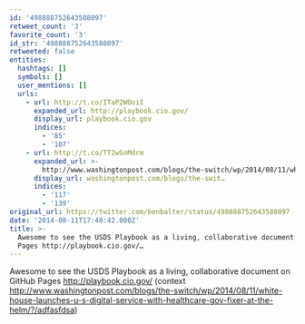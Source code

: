 ```yaml
---
id: '498888752643588097'
retweet_count: '3'
favorite_count: '3'
id_str: '498888752643588097'
retweeted: false
entities:
  hashtags: []
  symbols: []
  user_mentions: []
  urls:
    - url: http://t.co/ITaP2WOoiI
      expanded_url: http://playbook.cio.gov/
      display_url: playbook.cio.gov
      indices:
        - '85'
        - '107'
    - url: http://t.co/TT2wSnMdrm
      expanded_url: >-
        http://www.washingtonpost.com/blogs/the-switch/wp/2014/08/11/white-house-launches-u-s-digital-service-with-healthcare-gov-fixer-at-the-helm/?/adfasfdsa
      display_url: washingtonpost.com/blogs/the-swit…
      indices:
        - '117'
        - '139'
original_url: https://twitter.com/benbalter/status/498888752643588097
date: '2014-08-11T17:48:42.000Z'
title: >-
  Awesome to see the USDS Playbook as a living, collaborative document on GitHub
  Pages http://playbook.cio.gov/…
---
```


Awesome to see the USDS Playbook as a living, collaborative document on GitHub Pages http://playbook.cio.gov/ (context http://www.washingtonpost.com/blogs/the-switch/wp/2014/08/11/white-house-launches-u-s-digital-service-with-healthcare-gov-fixer-at-the-helm/?/adfasfdsa)